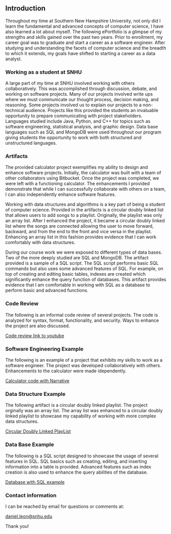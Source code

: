 ## Introduction

Throughout my time at Southern New Hampshire University, not only did I learn the fundamental and advanced concepts of computer science, I have also learned a lot about myself. The following ePortfolio is a glimpse of my strengths and skills gained over the past two years. Prior to enrollment, my career goal was to graduate and start a career as a software engineer. After studying and understanding the facets of computer science and the breadth to which it extends, my goals have shifted to starting a career as a data analyst. 

### Working as a student at SNHU

A large part of my time at SNHU involved working with others collaboratively. This was accomplished through discussion, debate, and working on software projects. Many of our projects involved write ups where we must communicate our thought process, decision making, and reasoning. Some projects involved us to explain our projects to a non-technical audience. Projects like this provided the students an invaluable opportunity to prepare communicating with project stakeholders. Languages studied include Java, Python, and C++ for topics such as software engineering, statistical analysis, and graphic design. Data base languages such as SQL and MongoDB were used throughout our program giving students the opportunity to work with both structured and unstructured languages. 

### Artifacts 

The provided calculator project exemplifies my ability to design and enhance software projects. Initially, the calculator was built with a team of other collaborators using Bitbucket. Once the project was completed, we were left with a functioning calculator. The enhancements I provided demonstrate that while I can successfully collaborate with others on a team, I can also independently enhance software features. 

Working with data structures and algorithms is a key part of being a student of computer science. Provided in the artifacts is a circular doubly linked list that allows users to add songs to a playlist. Originally, the playlist was only an array list. After I enhanced the project, it became a circular doubly linked list where the songs are connected allowing the user to move forward, backward, and from the end to the front and vice versa in the playlist. Enhancing an array list in this fashion provides evidence that I can work comfortably with data structures. 

During our course work we were exposed to different types of data bases. Two of the more deeply studied are SQL and MongoDB. The artifact provided is a sample of a SQL script. The SQL script performs basic SQL commands but also uses some advanced features of SQL. For example, on top of creating and editing basic tables, indexes are created which significantly enhance the query function of databases. This artifact provides evidence that I am comfortable in working with SQL as a database to perform basic and advanced functions. 


### Code Review

The following is an informal code review of several projects. The code is analyzed for syntax, format, functionality, and security. Ways to enhance the project are also discussed.

[Code review link to youtube](https://youtu.be/cLtFke1ST8E)


### Software Engineering Example

The following is an example of a project that exhibits my skills to work as a software engineer. The project was developed collaboratively with others. Enhancements to the calculator were made idependently.

[Calculator code with Narrative](https://github.com/DanielL1x/daniell1x.github.io/tree/main/Calculator%20with%20narrative) 


### Data Structure Example

The following artifact is a circular doubly linked playlist. The project orginally was an array list. The array list was enhanced to a circular doubly linked playlist to showcase my capability of working with more complex data structures. 

[Circular Doubly Linked PlayList](https://github.com/DanielL1x/daniell1x.github.io/tree/main/Data%20structure%20code%20with%20narrative)


### Data Base Example

The following is a SQL script designed to showcase the usage of several features in SQL. SQL basics such as creating, editing, and inserting information into a table is provided. Advanced features such as index creation is also used to enhance the query abilities of the database. 

[Database with SQL example](https://github.com/DanielL1x/daniell1x.github.io/tree/main/DataBase%20narrative%20and%20Code)


### Contact information

I can be reached by email for questions or comments at:

daniel.leon@snhu.edu

Thank you! 
